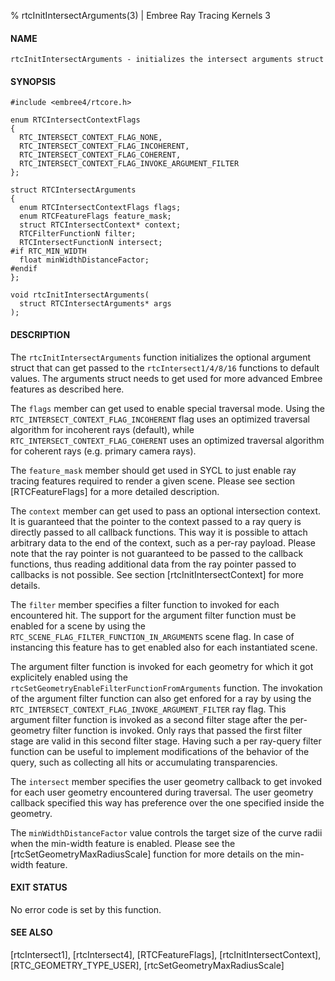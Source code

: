 % rtcInitIntersectArguments(3) | Embree Ray Tracing Kernels 3

#### NAME

    rtcInitIntersectArguments - initializes the intersect arguments struct

#### SYNOPSIS

    #include <embree4/rtcore.h>

    enum RTCIntersectContextFlags
    {
      RTC_INTERSECT_CONTEXT_FLAG_NONE,
      RTC_INTERSECT_CONTEXT_FLAG_INCOHERENT,
      RTC_INTERSECT_CONTEXT_FLAG_COHERENT,
      RTC_INTERSECT_CONTEXT_FLAG_INVOKE_ARGUMENT_FILTER
    };

    struct RTCIntersectArguments
    {
      enum RTCIntersectContextFlags flags;
      enum RTCFeatureFlags feature_mask;
      struct RTCIntersectContext* context;
      RTCFilterFunctionN filter;
      RTCIntersectFunctionN intersect;
    #if RTC_MIN_WIDTH
      float minWidthDistanceFactor;
    #endif
    };

    void rtcInitIntersectArguments(
      struct RTCIntersectArguments* args
    );

#### DESCRIPTION

The `rtcInitIntersectArguments` function initializes the optional
argument struct that can get passed to the `rtcIntersect1/4/8/16`
functions to default values. The arguments struct needs to get used
for more advanced Embree features as described here.

The `flags` member can get used to enable special traversal
mode. Using the `RTC_INTERSECT_CONTEXT_FLAG_INCOHERENT` flag uses an
optimized traversal algorithm for incoherent rays (default), while
`RTC_INTERSECT_CONTEXT_FLAG_COHERENT` uses an optimized traversal
algorithm for coherent rays (e.g. primary camera rays).

The `feature_mask` member should get used in SYCL to just enable ray
tracing features required to render a given scene. Please see section
[RTCFeatureFlags] for a more detailed description.

The `context` member can get used to pass an optional intersection
context. It is guaranteed that the pointer to the context passed to a
ray query is directly passed to all callback functions. This way it is
possible to attach arbitrary data to the end of the context, such as a
per-ray payload. Please note that the ray pointer is not guaranteed to
be passed to the callback functions, thus reading additional data from
the ray pointer passed to callbacks is not possible. See section
[rtcInitIntersectContext] for more details.

The `filter` member specifies a filter function to invoked for each
encountered hit. The support for the argument filter function must be
enabled for a scene by using the
`RTC_SCENE_FLAG_FILTER_FUNCTION_IN_ARGUMENTS` scene flag. In case of
instancing this feature has to get enabled also for each instantiated
scene.

The argument filter function is invoked for each geometry for which it
got explicitely enabled using the
`rtcSetGeometryEnableFilterFunctionFromArguments` function. The
invokation of the argument filter function can also get enfored for a
ray by using the `RTC_INTERSECT_CONTEXT_FLAG_INVOKE_ARGUMENT_FILTER`
ray flag. This argument filter function is invoked as a second
filter stage after the per-geometry filter
function is invoked. Only rays that passed the first filter stage are
valid in this second filter stage. Having such a per ray-query filter
function can be useful to implement modifications of the behavior of
the query, such as collecting all hits or accumulating transparencies.

The `intersect` member specifies the user geometry callback to get
invoked for each user geometry encountered during traversal. The user
geometry callback specified this way has preference over the one
specified inside the geometry.

The `minWidthDistanceFactor` value controls the target size of the
curve radii when the min-width feature is enabled. Please see the
[rtcSetGeometryMaxRadiusScale] function for more details on the
min-width feature.


#### EXIT STATUS

No error code is set by this function.

#### SEE ALSO

[rtcIntersect1], [rtcIntersect4],
[RTCFeatureFlags], [rtcInitIntersectContext], [RTC_GEOMETRY_TYPE_USER], [rtcSetGeometryMaxRadiusScale]
